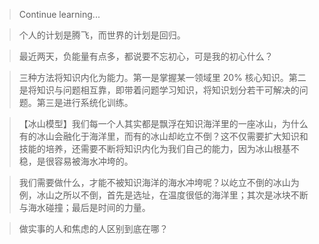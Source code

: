 > Continue learning...

> 个人的计划是腾飞，而世界的计划是回归。

> 最近两天，负能量有点多，都说要不忘初心，可是我的初心什么？

> 三种方法将知识内化为能力。第一是掌握某一领域里 20% 核心知识。第二是将知识与问题相互靠，即带着问题学习知识，将知识划分若干可解决的问题。第三是进行系统化训练。

> 【冰山模型】我们每一个人其实都是飘浮在知识海洋里的一座冰山，为什么有的冰山会融化于海洋里，而有的冰山却屹立不倒？这不仅需要扩大知识和技能的培养，还需要不断将知识内化为我们自己的能力，因为冰山根基不稳，是很容易被海水冲垮的。

> 我们需要做什么，才能不被知识海洋的海水冲垮呢？以屹立不倒的冰山为例，冰山之所以不倒，首先是选址，在温度很低的海洋里；其次是冰块不断与海水碰撞；最后是时间的力量。

> 做实事的人和焦虑的人区别到底在哪？